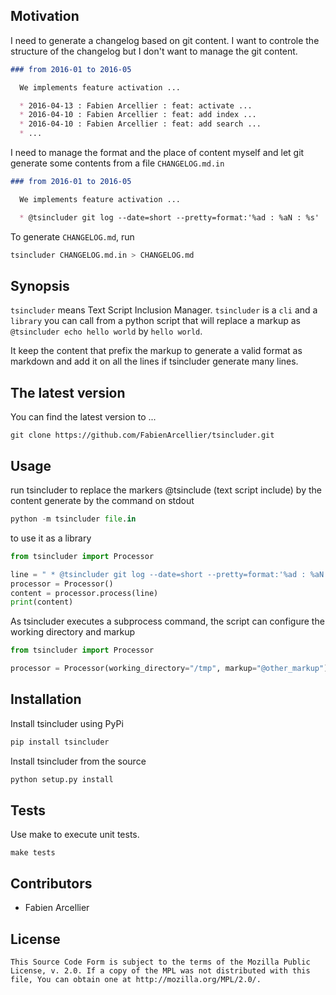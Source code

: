 ## Motivation

I need to generate a changelog based on git content. I want to controle the structure of the changelog but I don't want to manage the git content.

```markdown
### from 2016-01 to 2016-05

  We implements feature activation ...

  * 2016-04-13 : Fabien Arcellier : feat: activate ...
  * 2016-04-10 : Fabien Arcellier : feat: add index ...
  * 2016-04-10 : Fabien Arcellier : feat: add search ...
  * ...
```

I need to manage the format and the place of content myself and let git generate some contents from a file ``CHANGELOG.md.in``

```markdown
### from 2016-01 to 2016-05

  We implements feature activation ...

  * @tsincluder git log --date=short --pretty=format:'%ad : %aN : %s'  --abbrev-commit --since="1/1/2016" --until="4/31/2016" | grep feat
```

To generate ``CHANGELOG.md``, run

```bash
tsincluder CHANGELOG.md.in > CHANGELOG.md
```

## Synopsis

``tsincluder`` means Text Script Inclusion Manager.
``tsincluder`` is a ``cli`` and a ``library`` you can call from a python script that will replace a markup as ``@tsincluder echo hello world`` by ``hello world``.

It keep the content that prefix the markup to generate a valid format as markdown and add it
on all the lines if tsincluder generate many lines.

## The latest version

You can find the latest version to ...

    git clone https://github.com/FabienArcellier/tsincluder.git

## Usage

run tsincluder to replace the markers @tsinclude (text script include) by the content generate by the command on stdout

```python
python -m tsincluder file.in
```

to use it as a library

```python
from tsincluder import Processor

line = " * @tsincluder git log --date=short --pretty=format:'%ad : %aN : %s'  --abbrev-commit --since="1/1/2016" --until="4/31/2016" | grep feat"
processor = Processor()
content = processor.process(line)
print(content)
```

As tsincluder executes a subprocess command, the script can configure the working directory and markup

```python
from tsincluder import Processor

processor = Processor(working_directory="/tmp", markup="@other_markup")
```

## Installation

Install tsincluder using PyPi

```bash
pip install tsincluder
```

Install tsincluder from the source

```bash
python setup.py install
```

## Tests

Use make to execute unit tests.

    make tests

## Contributors

* Fabien Arcellier

## License

```
This Source Code Form is subject to the terms of the Mozilla Public
License, v. 2.0. If a copy of the MPL was not distributed with this
file, You can obtain one at http://mozilla.org/MPL/2.0/.
```
